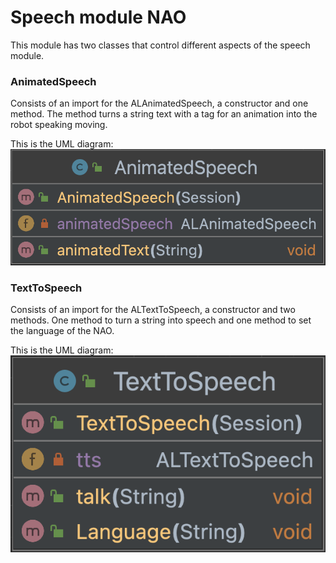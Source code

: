 # Speech module NAO

This module has two classes that control different aspects 
of the speech module.

### AnimatedSpeech
Consists of an import for the ALAnimatedSpeech, a constructor
and one method. The method turns a string text with a tag for an animation into the robot speaking 
moving.

This is the UML diagram: 
![](../img/AnimatedSpeech.png)

### TextToSpeech
Consists of an import for the ALTextToSpeech, a constructor
and two methods. One method to turn a string into speech 
and one method to set the language of the NAO.

This is the UML diagram:
![](../img/TextToSpeech.png)